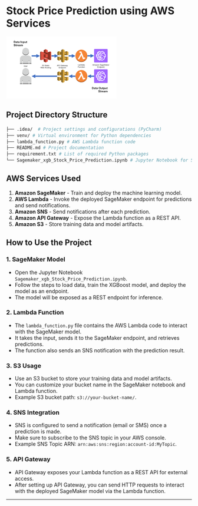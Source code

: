 # Stock Price Prediction using AWS Services


![AWS Sagemaker Endpoint](endpoint.png)

## Project Directory Structure

```bash
├── .idea/  # Project settings and configurations (PyCharm)
├── venv/ # Virtual environment for Python dependencies
├── lambda_function.py # AWS Lambda function code 
├── README.md # Project documentation 
├── requirement.txt # List of required Python packages
└── Sagemaker_xgb_Stock_Price_Prediction.ipynb # Jupyter Notebook for SageMaker model training and deployment
``` 

## AWS Services Used
1. **Amazon SageMaker** - Train and deploy the machine learning model.
2. **AWS Lambda** - Invoke the deployed SageMaker endpoint for predictions and send notifications.
3. **Amazon SNS** - Send notifications after each prediction.
4. **Amazon API Gateway** - Expose the Lambda function as a REST API.
5. **Amazon S3** - Store training data and model artifacts.


## How to Use the Project

### 1. SageMaker Model
- Open the Jupyter Notebook `Sagemaker_xgb_Stock_Price_Prediction.ipynb`.
- Follow the steps to load data, train the XGBoost model, and deploy the model as an endpoint.
- The model will be exposed as a REST endpoint for inference.

### 2. Lambda Function
- The `lambda_function.py` file contains the AWS Lambda code to interact with the SageMaker model.
- It takes the input, sends it to the SageMaker endpoint, and retrieves predictions.
- The function also sends an SNS notification with the prediction result.

### 3. S3 Usage
- Use an S3 bucket to store your training data and model artifacts.
- You can customize your bucket name in the SageMaker notebook and Lambda function.
- Example S3 bucket path: `s3://your-bucket-name/`.

### 4. SNS Integration
- SNS is configured to send a notification (email or SMS) once a prediction is made.
- Make sure to subscribe to the SNS topic in your AWS console.
- Example SNS Topic ARN: `arn:aws:sns:region:account-id:MyTopic`.

### 5. API Gateway
- API Gateway exposes your Lambda function as a REST API for external access.
- After setting up API Gateway, you can send HTTP requests to interact with the deployed SageMaker model via the Lambda function.

---
